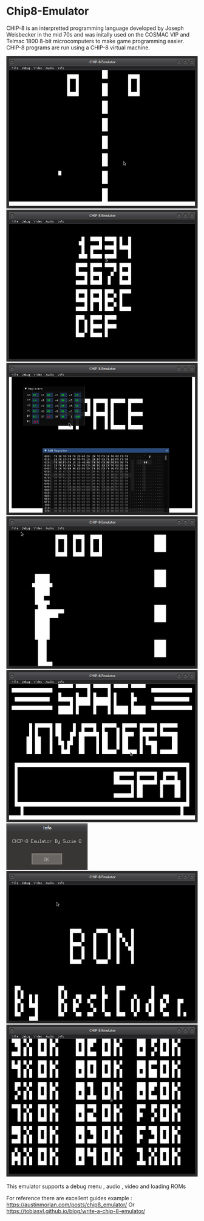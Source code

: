 # Chip8-Emulator
CHIP-8 is an interpretted programming language developed by Joseph Weisbecker in the mid 70s and was initally used on the COSMAC VIP and Telmac 1800 8-bit microcomputers to make game programming easier. CHIP-8 programs are run using a CHIP-8 virtual machine.

 ![Screenshot 1](https://github.com/SuzieQQ/Chip8-Emulator/blob/main/images/pong2.png)
 ![Screenshot 2](https://github.com/SuzieQQ/Chip8-Emulator/blob/main/images/puzzle.png)
 ![Screenshot 3](https://github.com/SuzieQQ/Chip8-Emulator/blob/main/images/register.png)
 ![Screenshot 4](https://github.com/SuzieQQ/Chip8-Emulator/blob/main/images/shot.png)
 ![Screenshot 5](https://github.com/SuzieQQ/Chip8-Emulator/blob/main/images/spacei.png)
 ![Screenshot 6](https://github.com/SuzieQQ/Chip8-Emulator/blob/main/images/suzieq.png)
 ![Screenshot 7](https://github.com/SuzieQQ/Chip8-Emulator/blob/main/images/test.png)
 ![Screenshot 8](https://github.com/SuzieQQ/Chip8-Emulator/blob/main/images/testopcode.png)

This emulator supports a debug menu , audio , video and loading ROMs 



For reference there are excellent guides example : https://austinmorlan.com/posts/chip8_emulator/
Or
https://tobiasvl.github.io/blog/write-a-chip-8-emulator/
